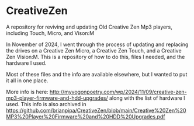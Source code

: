# CreativeZen
A repository for reviving and updating Old Creative Zen Mp3 players, including Touch, Micro, and Vison:M

In November of 2024, I went through the process of updating and replacing the drives on a Creative Zen Micro, a Creative Zen Touch, and a Creative Zen Vision:M. This is a repository of how to do this, files I needed, and the hardware I used.

Most of these files and the info are available elsewhere, but I wanted to put it all in one place.

More info is here: http://myvogonpoetry.com/wp/2024/11/09/creative-zen-mp3-player-firmware-and-hdd-upgrades/ along with the list of hardware I used. This info is also archived in https://github.com/brianpipa/CreativeZen/blob/main/Creative%20Zen%20MP3%20Player%20Firmware%20and%20HDD%20Upgrades.pdf
